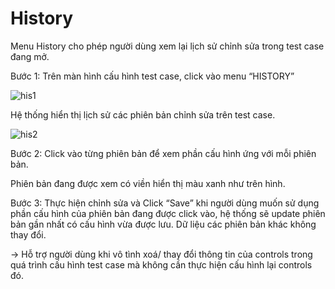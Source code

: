 # History

Menu History cho phép người dùng xem lại lịch sử chỉnh sửa trong test case đang mở.

Bước 1: Trên màn hình cấu hình test case, click vào menu “HISTORY”

![his1](/test-framework-api/guest/doc-file/doc-file/7c2db97f-0160-408a-89f5-f314b7ee1025/his1.png)

Hệ thống hiển thị lịch sử các phiên bản chỉnh sửa trên test case.

![his2](/test-framework-api/guest/doc-file/doc-file/1cca6abd-30dc-4fa8-ac34-694b4fff9410/his2.png)

Bước 2: Click vào từng phiên bản để xem phần cấu hình ứng với mỗi phiên bản.

Phiên bản đang được xem có viền hiển thị màu xanh như trên hình.

Bước 3: Thực hiện chỉnh sửa và Click “Save” khi người dùng muốn sử dụng phần cấu hình của phiên bản đang được click vào, hệ thống sẽ update phiên bản gần nhất có cấu hình vừa được lưu. Dữ liệu các phiên bản khác không thay đổi.

->	Hỗ trợ người dùng khi vô tình xoá/ thay đổi thông tin của controls trong quá trình cấu hình test case mà không cần thực hiện cấu hình lại controls đó.
